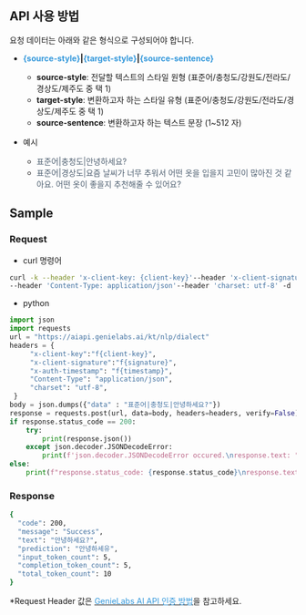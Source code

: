 ## API 사용 방법

요청 데이터는 아래와 같은 형식으로 구성되어야 합니다.

*   **<span style="color:#3498db">{source-style}</span>|<span style="color:#3498db">{target-style}</span>|<span style="color:#3498db">{source-sentence}</span>**

    *   **source-style**: 전달할&nbsp;텍스트의 스타일 원형 (표준어/충청도/강원도/전라도/경상도/제주도 중 택 1)
    *   **target-style**: 변환하고자 하는 스타일 유형&nbsp;(표준어/충청도/강원도/전라도/경상도/제주도 중 택 1)
    *   **source-sentence**: 변환하고자 하는 텍스트 문장 (1~512 자)
*  예시

    *   <span style="font-size:14px"><span style="color:#4e5f70">표준어|충청도|안녕하세요?</span></span>
    *   <span style="font-size:14px"><span style="color:#4e5f70">표준어|경상도|요즘 날씨가 너무 추워서 어떤 옷을 입을지 고민이 많아진 것 같아요. 어떤 옷이 좋을지 추천해줄 수 있어요?</span></span>


## Sample

### Request

*   curl 명령어

```bash
curl -k --header 'x-client-key: {client-key}'--header 'x-client-signature: {signature}'--header 'x-auth-timestamp: {timestamp}' 
--header 'Content-Type: application/json'--header 'charset: utf-8' -d '{"data" : "표준어|충청도|안녕하세요?"}'https://aiapi.genielabs.ai/kt/nlp/dialect
```


*   python
```python
import json
import requests
url = "https://aiapi.genielabs.ai/kt/nlp/dialect"
headers = {
     "x-client-key":"f{client-key}",
     "x-client-signature":"f{signature}",
     "x-auth-timestamp": "f{timestamp}",
     "Content-Type": "application/json",
     "charset": "utf-8",
 } 
body = json.dumps({"data" : "표준어|충청도|안녕하세요?"}) 
response = requests.post(url, data=body, headers=headers, verify=False)
if response.status_code == 200:
    try:
        print(response.json())
    except json.decoder.JSONDecodeError:
        print(f'json.decoder.JSONDecodeError occured.\nresponse.text: "{response.text}"')
else:
    print(f"response.status_code: {response.status_code}\nresponse.text: {response.text}")
```

### Response

```bash
{
  "code": 200,
  "message": "Success",
  "text": "안녕하세요?",
  "prediction": "안녕하세유",
  "input_token_count": 5,
  "completion_token_count": 5,
  "total_token_count": 10
}
```

*Request Header 값은&nbsp;<u>[<span style="color:#3498db">GenieLabs AI API 인증 방법</span>](https://github.com/ktgenielabs/guide/wiki/AI-API-%EC%82%AC%EC%9A%A9-%EB%B0%A9%EB%B2%95)</u>을&nbsp;참고하세요.

